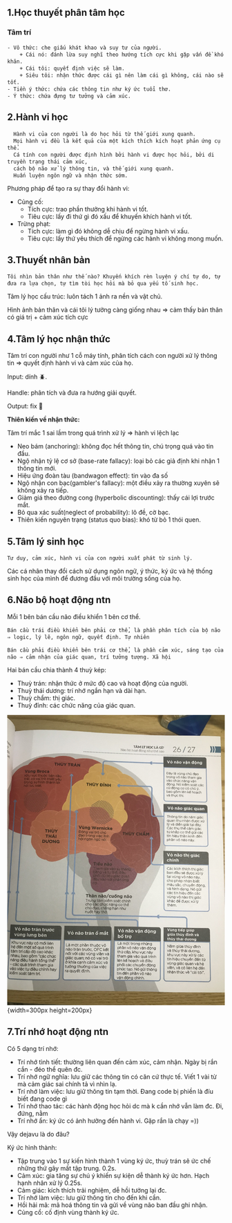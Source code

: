 ## 1.Học thuyết phân tâm học

### Tâm trí  

    - Vô thức: che giấu khát khao và suy tư của người.   
        + Cái nó: đánh lừa suy nghĩ theo hướng tích cực khi gặp vấn đề khó khăn.  
        + Cái tôi: quyết định việc sẽ làm.
        + Siêu tôi: nhận thức được cái gì nên làm cái gì không, cái nào sẽ tốt.  
    - Tiền ý thức: chứa các thông tin như ký ức tuổi thơ.
    - Ý thức: chứa đựng tư tưởng và cảm xúc.

## 2.Hành vi học
```  
  Hành vi của con người là do học hỏi từ thế giới xung quanh.  
  Mọi hành vi đều là kết quả của một kích thích kích hoạt phản ứng cụ thể.
  Cá tính con người được định hình bởi hành vi được học hỏi, bởi di truyền trạng thái cảm xúc,
  cách bộ não xử lý thông tin, và thế giới xung quanh.
  Huấn luyện ngôn ngữ và nhận thức sớm.
```
Phương pháp để tạo ra sự thay đổi hành vi:  
+ Củng cố:  
  + Tích cực: trao phần thưởng khi hành vi tốt.
  + Tiêu cực: lấy đi thứ gì đó xấu để khuyến khích hành vi tốt.
+ Trừng phạt:  
  + Tích cực: làm gì đó không dễ chịu để ngừng hành vi xấu.
  + Tiêu cực: lấy thứ yêu thích để ngừng các hành vi không mong muốn.

## 3.Thuyết nhân bản
```
Tôi nhìn bản thân như thế nào? Khuyến khích rèn luyện ý chí tự do, tự đưa ra lựa chọn, tự tìm tòi học hỏi mà bỏ qua yếu tố sinh học.
```
Tâm lý học cấu trúc: luôn tách 1 ảnh ra nền và vật chủ.

Hình ảnh bản thân và cái tôi lý tưởng càng giống nhau ⇒  cảm thấy bản thân có giá trị + cảm xúc tích cực

## 4.Tâm lý học nhận thức

Tâm trí con người như 1 cỗ máy tính, phân tích cách con người xử lý thông tin ⇒ quyết định hành vi và cảm xúc của họ.

Input: dính 🪲.

Handle: phân tích và đưa ra hướng giải quyết.

Output: fix 🐞

**Thiên kiến về nhận thức:**

Tâm trí mắc 1 sai lầm trong quá trình xử lý ⇒ hành vi lệch lạc

- Neo bám (anchoring): không đọc hết thông tin, chú trọng quá vào tin đầu.
- Ngộ nhận tỷ lệ cơ sở (base-rate fallacy): loại bỏ các giả định khi nhận 1 thông tin mới.
- Hiệu ứng đoàn tàu (bandwagon effect): tin vào đa số
- Ngộ nhận con bạc(gambler's fallacy): một điều xảy ra thường xuyên sẽ không xảy ra tiếp.
- Giảm giá theo đường cong (hyperbolic discounting): thấy cái lợi trước mắt.
- Bỏ qua xác suất(neglect of probability): lô đề, cờ bạc.
- Thiên kiến nguyên trạng (status quo bias): khó từ bỏ 1 thói quen.
## 5.Tâm lý sinh học
```
Tư duy, cảm xúc, hành vi của con người xuất phát từ sinh lý.
```
Các cá nhân thay đổi cách sử dụng ngôn ngữ, ý thức, ký ức và hệ thống sinh học của mình để đương đầu với môi trường sống của họ.
## 6.Não bộ hoạt động ntn

Mỗi 1 bên bán cầu não điều khiển 1 bên cơ thể.
```
Bán cầu trái điều khiển bên phải cơ thể, là phần phân tích của bộ não ⇒ logic, lý lẽ, ngôn ngữ, quyết định. Tự nhiên
```
```
Bán cầu phải điều khiển bên trái cơ thể, là phần cảm xúc, sáng tạo của não ⇒ cảm nhận của giác quan, trí tưởng tượng. Xã hội
```
Hai bán cầu chia thành 4 thuỳ kép:
- Thuỳ trán: nhận thức ở mức độ cao và hoạt động của người.
- Thuỳ thái dương: trí nhớ ngắn hạn và dài hạn.
- Thuỳ chẩm: thị giác.
- Thuỳ đỉnh: các chức năng của giác quan.

![image](../image/so_do_nao.jpeg){width=300px height=200px}

## 7.Trí nhớ hoạt động ntn

Có 5 dạng trí nhớ:

- Trí nhớ tình tiết: thường liên quan đến cảm xúc, cảm nhận. Ngày bị rắn cắn - đéo thể quên đc.
- Trí nhớ ngữ nghĩa: lưu giữ các thông tin có căn cứ thực tế. Viết 1 vài từ mà cảm giác sai chính tả vì nhìn lạ.
- Trí nhớ làm việc: lưu giữ thông tin tạm thời. Đang code bị phiền là đíu biết đang code gì
- Trí nhớ thao tác: các hành động học hỏi dc mà k cần nhớ vẫn làm đc. Đi, đứng, nằm
- Trí nhớ ẩn: ký ức có ảnh hưởng đến hành vi. Gặp rắn là chạy =))

Vậy dejavu là do đâu?

Ký ức hình thành:
- Tập trung vào 1 sự kiến hình thành 1 vùng ký ức, thuỳ trán sẽ ức chế những thứ gây mất tập trung. 0.2s.
- Cảm xúc: gia tăng sự chú ý khiến sự kiện dễ thành ký ức hơn. Hạch hạnh nhân xử lý 0.25s.
- Cảm giác: kích thích trải nghiệm, dễ hồi tưởng lại đc.
- Trí nhớ làm việc: lưu giữ thông tin cho đến khi cần.
- Hồi hải mã: mã hoá thông tin và gửi về vùng não ban đầu ghi nhận.
- Củng cổ: cố định vùng thành ký ức.

